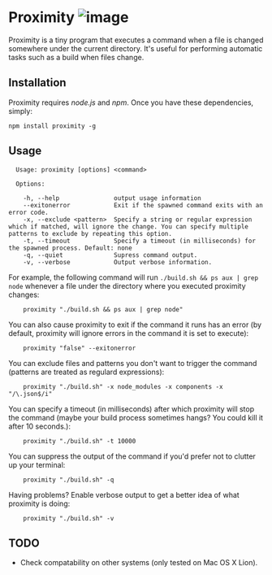 Proximity ![image](https://raw.github.com/andyburke/proximity/master/proximity.jpg)
=========
                                
Proximity is a tiny program that executes a command when a file is changed somewhere under the current directory. It's useful for performing automatic tasks such as a build when files change.

## Installation
Proximity requires *node.js* and *npm*. Once you have these dependencies, simply:

	npm install proximity -g
	
## Usage

```
  Usage: proximity [options] <command>

  Options:

    -h, --help               output usage information
    --exitonerror            Exit if the spawned command exits with an error code.
    -x, --exclude <pattern>  Specify a string or regular expression which if matched, will ignore the change. You can specify multiple patterns to exclude by repeating this option.
    -t, --timeout            Specify a timeout (in milliseconds) for the spawned process. Default: none
    -q, --quiet              Supress command output.
    -v, --verbose            Output verbose information.
```

For example, the following command will run `./build.sh && ps aux | grep node` whenever a file under the directory where you executed proximity changes:

```
	proximity "./build.sh && ps aux | grep node"
```

You can also cause proximity to exit if the command it runs has an error (by default, proximity will ignore errors in the command it is set to execute):

```
    proximity "false" --exitonerror
```

You can exclude files and patterns you don't want to trigger the command (patterns are treated as regulard expressions):

```
    proximity "./build.sh" -x node_modules -x components -x "/\.json$/i"
```

You can specify a timeout (in milliseconds) after which proximity will stop the command (maybe your build process sometimes hangs? You could kill it after 10 seconds.):

```
    proximity "./build.sh" -t 10000
```

You can suppress the output of the command if you'd prefer not to clutter up your terminal:

```
    proximity "./build.sh" -q
```

Having problems? Enable verbose output to get a better idea of what proximity is doing:

```
    proximity "./build.sh" -v
```

## TODO
* Check compatability on other systems (only tested on Mac OS X Lion).